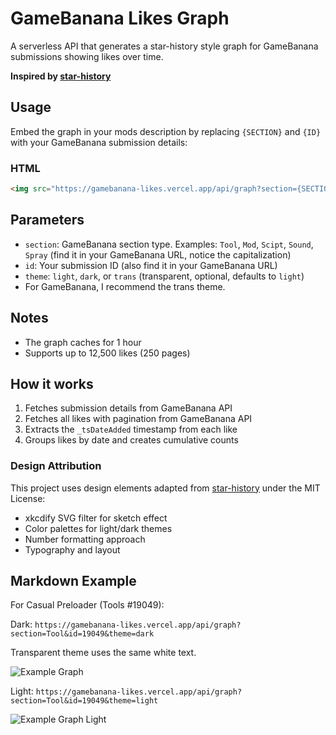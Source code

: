 # GameBanana Likes Graph

A serverless API that generates a star-history style graph for GameBanana submissions showing likes over time.

**Inspired by [star-history](https://github.com/star-history/star-history)**

## Usage

Embed the graph in your mods description by replacing `{SECTION}` and `{ID}` with your GameBanana submission details:

### HTML
```html
<img src="https://gamebanana-likes.vercel.app/api/graph?section={SECTION}&id={ID}&theme={THEME}" alt="Likes Graph">
```

## Parameters

- `section`: GameBanana section type. Examples: `Tool`, `Mod`, `Scipt`, `Sound`, `Spray` (find it in your GameBanana URL, notice the capitalization)
- `id`: Your submission ID (also find it in your GameBanana URL)
- `theme`: `light`, `dark`, or `trans` (transparent, optional, defaults to `light`)
- For GameBanana, I recommend the trans theme.

## Notes

- The graph caches for 1 hour
- Supports up to 12,500 likes (250 pages)

## How it works

1. Fetches submission details from GameBanana API
2. Fetches all likes with pagination from GameBanana API
3. Extracts the `_tsDateAdded` timestamp from each like
4. Groups likes by date and creates cumulative counts

### Design Attribution

This project uses design elements adapted from [star-history](https://github.com/star-history/star-history) under the MIT License:
- xkcdify SVG filter for sketch effect
- Color palettes for light/dark themes
- Number formatting approach
- Typography and layout


## Markdown Example

For Casual Preloader (Tools #19049):

Dark: `https://gamebanana-likes.vercel.app/api/graph?section=Tool&id=19049&theme=dark`

Transparent theme uses the same white text.

![Example Graph](https://gamebanana-likes.vercel.app/api/graph?section=Tool&id=19049&theme=dark)

Light: `https://gamebanana-likes.vercel.app/api/graph?section=Tool&id=19049&theme=light`

![Example Graph Light](https://gamebanana-likes.vercel.app/api/graph?section=Tool&id=19049&theme=light)

